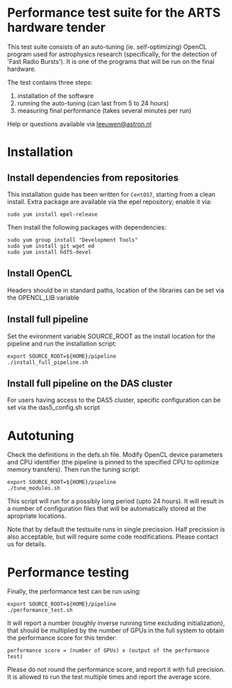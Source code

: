 # Performance test suite for the ARTS hardware tender

This test suite consists of an auto-tuning (ie. self-optimizing) OpenCL program used for astrophysics research (specifically, for the detection of 'Fast Radio Bursts').
It is one of the programs that will be run on the final hardware.

The test contains three steps:

1. installation of the software
2. running the auto-tuning (can last from 5 to 24 hours)
3. measuring final performance (takes several minutes per run)

Help or questions available via leeuwen@astron.nl

# Installation

## Install dependencies from repositories

This installation guide has been written for `CentOS7`, starting from a clean install.
Extra package are available via the epel repository; enable it via:
```
sudo yum install epel-release
```

Then install the following packages with dependencies:
```
sudo yum group install "Development Tools"
sudo yum install git wget ed
sudo yum install hdf5-devel
```

## Install OpenCL

Headers should be in standard paths, location of the libraries can be set via the OPENCL_LIB variable

## Install full pipeline

Set the evironment variable SOURCE_ROOT as the install location for the pipeline and run the installation script:
```
export SOURCE_ROOT=${HOME}/pipeline
./install_full_pipeline.sh
```

## Install full pipeline on the DAS cluster

For users having access to the DAS5 cluster, specific configuration can be set via the das5_config.sh script

# Autotuning

Check the definitions in the defs.sh file. Modify OpenCL device parameters and CPU identifier (the pipeline is pinned to the specified CPU to optimize memory transfers).
Then run the tuning script:
```
export SOURCE_ROOT=${HOME}/pipeline
./tune_modules.sh
```

This script will run for a possibly long period (upto 24 hours).
It will result in a number of configuration files that will be automatically stored at the apropriate locations.

Note that by default the testsuite runs in single precission.
Half precission is also acceptable, but will require some code modifications. Please contact us for details.

# Performance testing

Finally, the performance test can be run using:
```
export SOURCE_ROOT=${HOME}/pipeline
./performance_test.sh
```

It will report a number (roughly inverse running time excluding initialization), that should be multiplied by the number of GPUs in the full system to obtain the performance score for this tender:
```
performance score = (number of GPUs) x (output of the performance test)
```
Please do not round the performance score, and report it with full precision.
It is allowed to run the test multiple times and report the average score.
